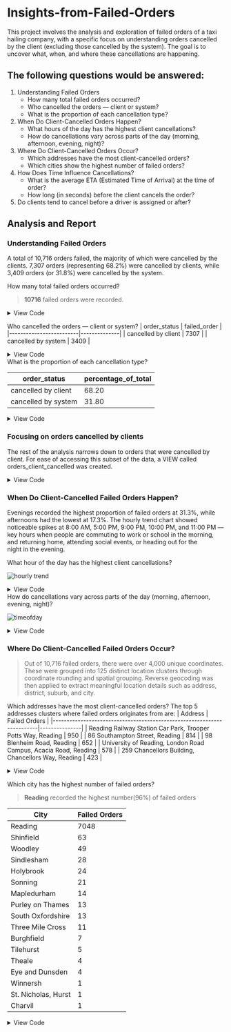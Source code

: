 # Insights-from-Failed-Orders
This project involves the analysis and exploration of failed orders of a taxi hailing company, with a specific focus on understanding orders cancelled by the client (excluding those cancelled by the system). The goal is to uncover what, when, and where these cancellations are happening.
## The following questions would be answered:
1. Understanding Failed Orders
    - How many total failed orders occurred?
    - Who cancelled the orders — client or system?
    - What is the proportion of each cancellation type?
2.  When Do Client-Cancelled Orders Happen?
    - What hours of the day has the highest client cancellations?
    - How do cancellations vary across parts of the day (morning, afternoon, evening, night)?
3. Where Do Client-Cancelled Orders Occur?
    - Which addresses have the most client-cancelled orders?
    - Which cities show the highest number of failed orders?
4. How Does Time Influence Cancellations?
    - What is the average ETA (Estimated Time of Arrival) at the time of order?
    - How long (in seconds) before the client cancels the order?
5. Do clients tend to cancel before a driver is assigned or after?
## Analysis and Report
### Understanding Failed Orders
A total of 10,716 orders failed, the majority of which were cancelled by the clients. 7,307 orders (representing 68.2%) were cancelled by clients, while 3,409 orders (or 31.8%) were cancelled by the system.

How many total failed orders occurred?

> **10716** failed orders were recorded.
<details>
  <summary>View Code</summary>
  
  ```sql
  SELECT COUNT(*) AS total_failed_orders
  FROM orders;
  ```
</details>

Who cancelled the orders — client or system?
| order_status            | failed_order |
|-------------------------|--------------|
| cancelled by client     | 7307         |
| cancelled by system     | 3409         |
<details>
  <summary>View Code</summary>
  
  ```sql
 SELECT 
    CASE    
        WHEN order_status_key = 4 THEN 'cancelled by client'
        WHEN order_status_key = 9 THEN 'cancelled by system'
    END AS order_status,
    COUNT(*) AS failed_order
FROM orders
GROUP BY 
    CASE    
        WHEN order_status_key = 4 THEN 'cancelled by client'
        WHEN order_status_key = 9 THEN 'cancelled by system'
    END;
  ```
</details>
What is the proportion of each cancellation type?

| order_status            | percentage_of_total |
|-------------------------|---------------------|
| cancelled by client     | 68.20               |
| cancelled by system     | 31.80               |
<details>
  <summary>View Code</summary>
  
  ```sql
SELECT 
    CASE    
        WHEN order_status_key = 4 THEN 'cancelled by client'
        WHEN order_status_key = 9 THEN 'cancelled by system'
    END AS order_status,
	ROUND(COUNT(*) * 100.0 / (SELECT COUNT(*) FROM orders), 1) AS percentage_of_total
FROM orders
GROUP BY 
    CASE    
        WHEN order_status_key = 4 THEN 'cancelled by client'
        WHEN order_status_key = 9 THEN 'cancelled by system'
    END;
  ```
</details>

### Focusing on orders cancelled by clients
The rest of the analysis narrows down to orders that were cancelled by client. For ease of accessing this subset of the data, a VIEW called orders_client_cancelled was created. 

<details>
  <summary>View Code</summary>
  
  ```sql
CREATE VIEW orders_client_cancelled AS SELECT *
FROM orders
WHERE order_status_key = 4;
  ```
</details>

###  When Do Client-Cancelled Failed Orders Happen?
Evenings recorded the highest proportion of failed orders at 31.3%, while afternoons had the lowest at 17.3%. The hourly trend chart showed noticeable spikes at 8:00 AM, 5:00 PM, 9:00 PM, 10:00 PM, and 11:00 PM — key hours when people are commuting to work or school in the morning, and returning home, attending social events, or heading out for the night in the evening.

What hour of the day has the highest client cancellations?


![hourly trend](https://github.com/user-attachments/assets/147072b3-6b9b-4f5c-a771-2dbf06d17b2a)

<details>
  <summary>View Code</summary>
  
  ```sql
SELECT 
	DATEPART(HOUR, order_time) AS order_hour,
	COUNT(*) AS failed_orders
FROM orders_client_cancelled
GROUP BY DATEPART(HOUR, order_time)
ORDER BY DATEPART(HOUR, order_time);
  ```
</details>
How do cancellations vary across parts of the day (morning, afternoon, evening, night)?

![timeofday](https://github.com/user-attachments/assets/67ffdcdc-ac58-4bdd-92ca-7d5ed68bc938)


<details>
  <summary>View Code</summary>
  
  ```sql
SELECT 
	CASE WHEN DATEPART(HOUR, order_time) BETWEEN 5 AND 11 THEN 'Morning'
		 WHEN DATEPART(HOUR, order_time) BETWEEN 12 AND 16 THEN 'Afternoon'
		 WHEN DATEPART(HOUR, order_time) BETWEEN 17 AND 22 THEN 'Evening'
		 ELSE 'Night'
		 END AS 'time_of_day',
	COUNT(*) AS failed_orders
FROM orders_client_cancelled
GROUP BY CASE WHEN DATEPART(HOUR, order_time) BETWEEN 5 AND 11 THEN 'Morning'
		 WHEN DATEPART(HOUR, order_time) BETWEEN 12 AND 16 THEN 'Afternoon'
		 WHEN DATEPART(HOUR, order_time) BETWEEN 17 AND 22 THEN 'Evening'
		 ELSE 'Night'
		 END;
  ```
</details>

### Where Do Client-Cancelled Failed Orders Occur?
> Out of 10,716 failed orders, there were over 4,000 unique coordinates. These were grouped into 125 distinct location clusters through coordinate rounding and spatial grouping. Reverse geocoding was then applied to extract meaningful location details such as address, district, suburb, and city.

Which addresses have the most client-cancelled orders?
The top 5 addresses clusters where failed orders originates from are: 
| Address                                                                | Failed Orders |
|------------------------------------------------------------------------|---------------|
| Reading Railway Station Car Park, Trooper Potts Way, Reading          | 950           |
| 86 Southampton Street, Reading                                         | 814           |
| 98 Blenheim Road, Reading                                              | 652           |
| University of Reading, London Road Campus, Acacia Road, Reading       | 578           |
| 259 Chancellors Building, Chancellors Way, Reading                    | 423           |

<details>
  <summary>View Code</summary>
  
  ```sql
SELECT 
    CAST(location.Adress AS NVARCHAR(MAX)) AS Adress,
    COUNT(*) AS failed_orders
FROM orders_client_cancelled
LEFT JOIN location
    ON ROUND(orders_client_cancelled.origin_latitude, 2) = location.latitude 
    AND ROUND(orders_client_cancelled.origin_longitude, 2) = location.longitude
GROUP BY CAST(location.Adress AS NVARCHAR(MAX))
ORDER BY COUNT(*) DESC;
  ```
</details>

Which city has the highest number of failed orders?
> **Reading**  recorded the highest number(96%) of failed orders

| City                  | Failed Orders |
|-----------------------|---------------|
| Reading               | 7048          |
| Shinfield             | 63            |
| Woodley               | 49            |
| Sindlesham            | 28            |
| Holybrook             | 24            |
| Sonning               | 21            |
| Mapledurham           | 14            |
| Purley on Thames      | 13            |
| South Oxfordshire     | 13            |
| Three Mile Cross      | 11            |
| Burghfield            | 7             |
| Tilehurst             | 5             |
| Theale                | 4             |
| Eye and Dunsden       | 4             |
| Winnersh              | 1             |
| St. Nicholas, Hurst   | 1             |
| Charvil               | 1             |

<details>
  <summary>View Code</summary>
  
  ```sql
SELECT 
	CAST(location.city AS NVARCHAR(MAX)) AS city,
    COUNT(*) AS failed_orders
FROM orders_client_cancelled
LEFT JOIN location
    ON ROUND(orders_client_cancelled.origin_latitude, 2) = location.latitude 
    AND ROUND(orders_client_cancelled.origin_longitude, 2) = location.longitude
GROUP BY CAST(location.city AS NVARCHAR(MAX)) 
ORDER BY COUNT(*) DESC;
  ```
</details>
























